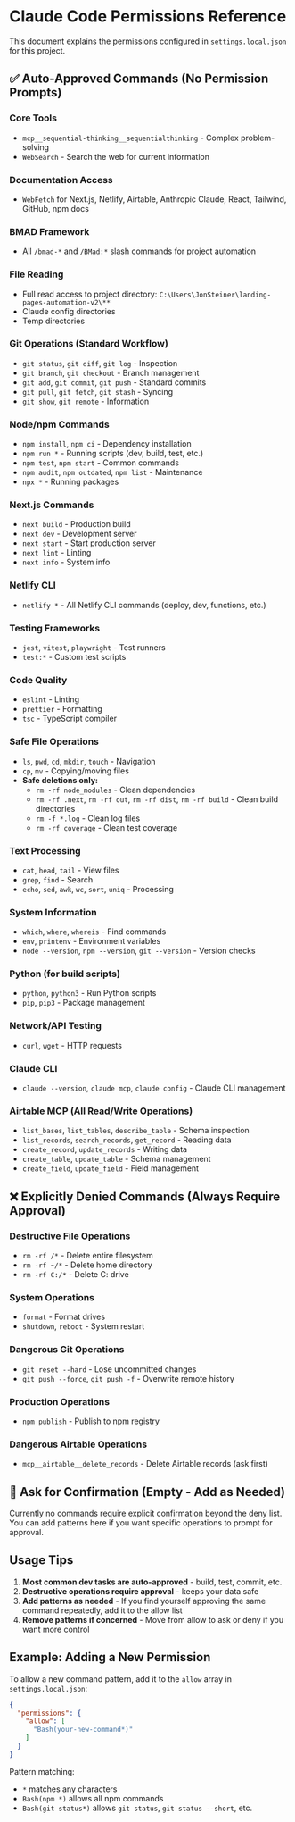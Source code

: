 # Claude Code Permissions Reference

This document explains the permissions configured in `settings.local.json` for this project.

## ✅ Auto-Approved Commands (No Permission Prompts)

### Core Tools
- `mcp__sequential-thinking__sequentialthinking` - Complex problem-solving
- `WebSearch` - Search the web for current information

### Documentation Access
- `WebFetch` for Next.js, Netlify, Airtable, Anthropic Claude, React, Tailwind, GitHub, npm docs

### BMAD Framework
- All `/bmad-*` and `/BMad:*` slash commands for project automation

### File Reading
- Full read access to project directory: `C:\Users\JonSteiner\landing-pages-automation-v2\**`
- Claude config directories
- Temp directories

### Git Operations (Standard Workflow)
- `git status`, `git diff`, `git log` - Inspection
- `git branch`, `git checkout` - Branch management
- `git add`, `git commit`, `git push` - Standard commits
- `git pull`, `git fetch`, `git stash` - Syncing
- `git show`, `git remote` - Information

### Node/npm Commands
- `npm install`, `npm ci` - Dependency installation
- `npm run *` - Running scripts (dev, build, test, etc.)
- `npm test`, `npm start` - Common commands
- `npm audit`, `npm outdated`, `npm list` - Maintenance
- `npx *` - Running packages

### Next.js Commands
- `next build` - Production build
- `next dev` - Development server
- `next start` - Start production server
- `next lint` - Linting
- `next info` - System info

### Netlify CLI
- `netlify *` - All Netlify CLI commands (deploy, dev, functions, etc.)

### Testing Frameworks
- `jest`, `vitest`, `playwright` - Test runners
- `test:*` - Custom test scripts

### Code Quality
- `eslint` - Linting
- `prettier` - Formatting
- `tsc` - TypeScript compiler

### Safe File Operations
- `ls`, `pwd`, `cd`, `mkdir`, `touch` - Navigation
- `cp`, `mv` - Copying/moving files
- **Safe deletions only:**
  - `rm -rf node_modules` - Clean dependencies
  - `rm -rf .next`, `rm -rf out`, `rm -rf dist`, `rm -rf build` - Clean build directories
  - `rm -f *.log` - Clean log files
  - `rm -rf coverage` - Clean test coverage

### Text Processing
- `cat`, `head`, `tail` - View files
- `grep`, `find` - Search
- `echo`, `sed`, `awk`, `wc`, `sort`, `uniq` - Processing

### System Information
- `which`, `where`, `whereis` - Find commands
- `env`, `printenv` - Environment variables
- `node --version`, `npm --version`, `git --version` - Version checks

### Python (for build scripts)
- `python`, `python3` - Run Python scripts
- `pip`, `pip3` - Package management

### Network/API Testing
- `curl`, `wget` - HTTP requests

### Claude CLI
- `claude --version`, `claude mcp`, `claude config` - Claude CLI management

### Airtable MCP (All Read/Write Operations)
- `list_bases`, `list_tables`, `describe_table` - Schema inspection
- `list_records`, `search_records`, `get_record` - Reading data
- `create_record`, `update_records` - Writing data
- `create_table`, `update_table` - Schema management
- `create_field`, `update_field` - Field management

## ❌ Explicitly Denied Commands (Always Require Approval)

### Destructive File Operations
- `rm -rf /*` - Delete entire filesystem
- `rm -rf ~/*` - Delete home directory
- `rm -rf C:/*` - Delete C: drive

### System Operations
- `format` - Format drives
- `shutdown`, `reboot` - System restart

### Dangerous Git Operations
- `git reset --hard` - Lose uncommitted changes
- `git push --force`, `git push -f` - Overwrite remote history

### Production Operations
- `npm publish` - Publish to npm registry

### Dangerous Airtable Operations
- `mcp__airtable__delete_records` - Delete Airtable records (ask first)

## 🤔 Ask for Confirmation (Empty - Add as Needed)

Currently no commands require explicit confirmation beyond the deny list. You can add patterns here if you want specific operations to prompt for approval.

## Usage Tips

1. **Most common dev tasks are auto-approved** - build, test, commit, etc.
2. **Destructive operations require approval** - keeps your data safe
3. **Add patterns as needed** - If you find yourself approving the same command repeatedly, add it to the allow list
4. **Remove patterns if concerned** - Move from allow to ask or deny if you want more control

## Example: Adding a New Permission

To allow a new command pattern, add it to the `allow` array in `settings.local.json`:

```json
{
  "permissions": {
    "allow": [
      "Bash(your-new-command*)"
    ]
  }
}
```

Pattern matching:
- `*` matches any characters
- `Bash(npm *)` allows all npm commands
- `Bash(git status*)` allows `git status`, `git status --short`, etc.
